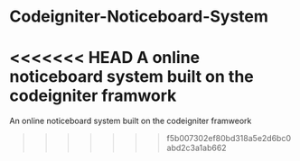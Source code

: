 # Codeigniter-Noticeboard-System
<<<<<<< HEAD
A online noticeboard system built on the codeigniter framwork 
=======



An online noticeboard system built on the codeigniter framweork



>>>>>>> f5b007302ef80bd318a5e2d6bc0abd2c3a1ab662
